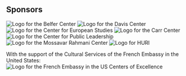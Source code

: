 ## Sponsors
<div class="sponsor-grid">
<image src="../../themes/europeanconference/static/belfer-center-logo.png" alt="Logo for the Belfer Center" max-width = 100% class="sponsor-grid-item">
<image src="../../themes/europeanconference/static/davis-center-logo.png" alt="Logo for the Davis Center" max-width = 100% class="sponsor-grid-item">
<image src="../../themes/europeanconference/static/center-for-european-studies-logo.jpg" alt="Logo for the Center for European Studies" max-width = 100% class="sponsor-grid-item">
<image src="../../themes/europeanconference/static/carr-center-logo.jpg" alt="Logo for the Carr Center" max-width = 100% class="sponsor-grid-item">
<image src="../../themes/europeanconference/static/center-for-public-leadership-logo.png" alt="Logo for the Center for Public Leadership" max-width = 100% class="sponsor-grid-item">
<image src="../../themes/europeanconference/static/moassavar-rahmani-center-logo.jpg" alt="Logo for the Mossavar Rahmani Center" max-width = 100% class="sponsor-grid-item">
<image src="../../themes/europeanconference/static/huri-logo.png" alt="Logo for HURI" max-width = 100% class="sponsor-grid-item">
</div>

With the support of the Cultural Services of the French Embassy in the United States:
<image src="../../themes/europeanconference/static/french-embassy-us-logo.png" alt="Logo for the French Embassy in the US Centers of Excellence" max-width = 100%>
